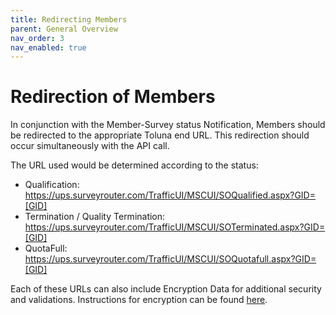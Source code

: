 ```yaml
---
title: Redirecting Members
parent: General Overview
nav_order: 3
nav_enabled: true
---
```


# Redirection of Members

In conjunction with the Member-Survey status Notification, Members should be redirected to the appropriate Toluna end URL. This redirection should occur simultaneously with the API call.

The URL used would be determined according to the status:
- Qualification: https://ups.surveyrouter.com/TrafficUI/MSCUI/SOQualified.aspx?GID=[GID]
- Termination / Quality Termination: https://ups.surveyrouter.com/TrafficUI/MSCUI/SOTerminated.aspx?GID=[GID]
- QuotaFull: https://ups.surveyrouter.com/TrafficUI/MSCUI/SOQuotafull.aspx?GID=[GID] 

Each of these URLs can also include Encryption Data for additional security and validations. Instructions for encryption can be found [here](/encryption).